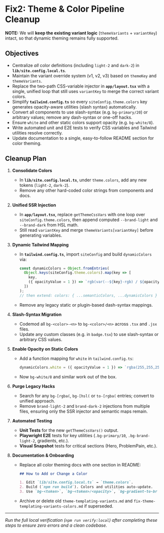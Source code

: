 # Fix2: Theme & Color Pipeline Cleanup

**NOTE:** We will **keep the existing variant logic** (`themeVariants` + `variantKey`) intact, so that dynamic theming remains fully supported.

## Objectives

- Centralize _all_ color definitions (including `light-2` and `dark-2`) in **`lib/site.config.local.ts`**.
- Maintain the variant override system (v1, v2, v3) based on `themeKey` and `themeVariants`.
- Replace the two-path CSS-variable injector in **`app/layout.tsx`** with a single, unified loop that still uses `variantKey` to merge the correct variant colors.
- Simplify **`tailwind.config.ts`** so every `siteConfig.theme.colors` key generates opacity-aware utilities (slash syntax) automatically.
- Convert all components to use slash-syntax (e.g. `bg-primary/20`) or arbitrary values; remove any dash-syntax or one-off hacks.
- Ensure `white` and other static colors support opacity (e.g. `bg-white/8`).
- Write automated unit and E2E tests to verify CSS variables and Tailwind utilities resolve correctly.
- Update documentation to a single, easy-to-follow README section for color theming.

## Cleanup Plan

1. **Consolidate Colors**

   - In **`lib/site.config.local.ts`**, under `theme.colors`, add any new tokens (`light-2`, `dark-2`).
   - Remove any other hard-coded color strings from components and docs.

2. **Unified SSR Injection**

   - In **`app/layout.tsx`**, replace `getThemeCssVars` with one loop over `siteConfig.theme.colors`, then append computed `--brand-light` and `--brand-dark` from HSL math.
   - Still read `variantKey` and merge `themeVariants[variantKey]` before generating variables.

3. **Dynamic Tailwind Mapping**

   - In **`tailwind.config.ts`**, import `siteConfig` and build `dynamicColors` via:
     ```ts
     const dynamicColors = Object.fromEntries(
       Object.keys(siteConfig.theme.colors).map(key => [
         key,
         ({ opacityValue = 1 }) => `rgb(var(--${key}-rgb) / ${opacityValue})`,
       ])
     );
     // then extend: colors: { ...semanticColors, ...dynamicColors }
     ```
   - Remove any legacy static or plugin-based dash-syntax mappings.

4. **Slash-Syntax Migration**

   - Codemod all `bg-<color>-<n>` to `bg-<color>/<n>` across `.tsx` and `.jsx` files.
   - Update any custom classes (e.g. in `badge.tsx`) to use slash-syntax or arbitrary CSS values.

5. **Enable Opacity on Static Colors**

   - Add a function mapping for `white` in `tailwind.config.ts`:
     ```ts
     dynamicColors.white = ({ opacityValue = 1 }) => `rgba(255,255,255,${opacityValue})`;
     ```
   - Now `bg-white/8` and similar work out of the box.

6. **Purge Legacy Hacks**

   - Search for any `bg-[rgba(`, `bg-[hsl(` or `to-[rgba(` entries; convert to unified approach.
   - Remove `brand-light-2` and `brand-dark-2` injections from multiple files, ensuring only the SSR injector and semantic maps remain.

7. **Automated Testing**

   - **Unit Tests** for the new `getThemeCssVars()` output.
   - **Playwright E2E** tests for key utilities (`.bg-primary/10`, `.bg-brand-light-2`, gradients, etc.).
   - **Visual Snapshot** tests for critical sections (Hero, ProblemPain, etc.).

8. **Documentation & Onboarding**

   - Replace all color theming docs with one section in README:

     ```md
     ## How to Add or Change a Color

     1. Edit `lib/site.config.local.ts` → `theme.colors`.
     2. Build (`npm run build`). Colors and utilities auto-update.
     3. Use `bg-<token>`, `bg-<token>/<opacity>`, `bg-gradient-to-br from-<token>/20 to-transparent`.
     ```

   - Archive or delete old `theme-templating-variants.md` and `fix-theme-templating-variants-colors.md` if superseded.

---

_Run the full local verification (`npm run verify:local`) after completing these steps to ensure zero errors and a clean codebase._
